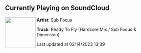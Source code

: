 ## Currently Playing on SoundCloud

[<img align="left" width="100" src="https://i1.sndcdn.com/artworks-eXnAdGNM7wL7-0-t500x500.jpg">](https://soundcloud.com/subfocus/ready-to-fly-hardcore-mix-sub)

**Artist**: Sub Focus 

**Track**: Ready To Fly (Hardcore Mix / Sub Focus & Dimension)

Last updated at 02/14/2023 13:39
